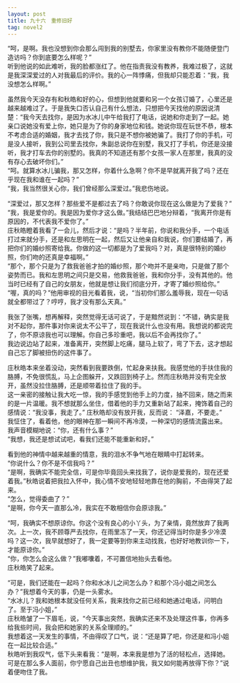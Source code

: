 ```yaml
---
layout: post
title: 九十六　重修旧好
tag: novel2
---
```


 “呵，是啊。我也没想到你会那么闯到我的别墅去，你家里没有教你不能随便登门造访吗？你到底要怎么样呢？”<br />
听到他说的如此难听，我的脸都涨红了。他在指责我没有教养，我难过极了，这就是我深深爱过的人对我最后的评价。我的心一阵悸痛，但我却只能忍着：“我，我没想怎么样啊。”

虽然我今天没存有和秋皓和好的心，但想到他就要和另一个女孩订婚了，心里还是越来越难过了。于是我失口否认自己有什么想法，只想把今天找他的原因说清楚：“我今天去找你，是因为水冰儿中午给我打了电话，说她和你走到了一起。她亲口说她没有爱上你，她只是为了你的身家地位和钱。她说你现在玩世不恭，根本不考虑合适的婚姻，我才去找了你，我只是不想你被她骗了。我打了你的手机，可是没人接听，我到公司里去找你，朱副总说你在别墅，我又打了手机，你还是没接听，我才打车去你的别墅的。我真的不知道还有那个女孩一家人在那里，我真的没有存心去破坏你们。”<br />
“呵。就算水冰儿骗我，那又怎样，你着什么急啊？你不是早就离开我了吗？还在乎现在我和谁在一起吗？”<br />
“我，我当然很关心你，我们曾经那么深爱过。”我悲伤地说。

“深爱过，那又怎样？那些爱不是都过去了吗？你敢说你现在这么做是为了爱我？”<br />
“我，我是爱你的。我是因为爱你才这么做。”我结结巴巴地分辩着，“我离开你是有原因的，不代表我不爱你了。”<br />
庄秋皓瞪着我看了一会儿，然后才说：“是吗？半年前，你说和我分手，一个电话打过来就分手，还是和左思明在一起，然后又让他亲自和我说，你们要结婚了，再把你们的婚纱照寄给我。你做的这一切都是为了爱我吗？对，真是很特别的婚纱照，你们吻的还真是幸福啊。”<br />
 “那个，那个只是为了救我爸爸才拍的婚纱照，那个吻并不是亲吻，只是做了那个姿势而已。我和左思明之间只是交易，他救我爸爸，我和你分手，没有其他的。他当时已经有了自己的女朋友，他就是想让我们彻底分开，才寄了婚纱照给你。”<br />
“喔，真的吗？”他用审视的目光看着我，说，“当初你们那么羞辱我，现在一句话就全都带过了？哼哼，我才没有那么天真。”

我张了张嘴，想再解释，突然觉得无话可说了，于是黯然说到：“不错，确实是我对不起你，那件事对你来说太不公平了，现在我说什么也没有用。我想说的都说完了，你不原谅我也可以理解。你自己多珍重吧，我以后不会再找你了。”<br />
我边说边站了起来，准备离开，突然脚上吃痛，腿马上软了，弯了下去，这才想起自己忘了脚被扭伤的这件事了。

庄秋皓本来坐着没动，突然看到我要跌倒，忙起身来扶我。我感觉他的手扶住我的胳膊，不免很慌乱，马上企图躲开，又跌回到椅子上。然而庄秋皓并没有完全放开，虽然没拉住胳膊，还是顺带着拉住了我的手。<br />
这一亲密的接触让我大吃一惊，我的手感觉到他手上的力度，抽不回来，随之而来的是一片温暖。我不想就那么坐住，借着他的手力又重新站了起来，掩饰着自己的感情说：“我没事，我走了。”
庄秋皓却没有放开我，反而说： “泽嘉，不要走。”<br />
我怔住了，看着他，他的眼神在那一瞬间不再冷漠，一种深切的感情流露出来。<br />
我声音模糊地说：“你，还有什么事？”<br />
“我想，我还是想试试吧，看我们还能不能重新和好。”

看到他的神情中越来越重的情意，我的泪水不争气地在眼睛中打起转来。<br />
“你说什么？你不是不信我吗？”<br />
“是啊，我确实不能完全信，可是你毕竟回头来找我了，说你是爱我的，现在还爱着我。”秋皓说着把我拉入怀中，我心情不安地轻轻地靠在他的胸前，不由得哭了起来。<br />
“怎么，觉得委曲了？”<br />
“是啊，你今天一直那么冷，我实在不敢相信你会原谅我。”

“呵，我确实不想原谅你。你这个没有良心的小丫头，为了亲情，竟然放弃了我两次。上一次，我不顾尊严去找你，在雨里冻了一天，你还记得当时你是多少冷漠吗？这一次，我早就想好了，我一定要等到你来主动找我，也好好地教训你一下，才能原谅你。”<br />
“你，你怎么会这么做？”我嘟囔着，不可置信地抬头去看他。<br />
庄秋皓笑了起来。

“可是，我们还能在一起吗？你和水冰儿之间怎么办？和那个冯小姐之间怎么办？”我想着今天的事，仍是一头雾水。<br />
“水冰儿？我和她根本就没任何关系，我来找你之前已经和她通过电话，问明白了。至于冯小姐，” <br />庄秋皓皱了一下眉毛，说，“今天事出突然，我确实还来不及处理这件事，你再多给我些时间，我会把和她家的关系全理顺的。”<br />
我想着这一天发生的事情，不由得叹了口气，说：“还是算了吧，你还是和冯小姐在一起比较合适。”<br />
秋皓听到我叹气，低下头来看我：“是啊，本来我是想为了活的轻松点，选择她。可是在那么多人面前，你宁愿自己出丑也想维护我，我又如何能再放得下你？”说着便吻住了我。
